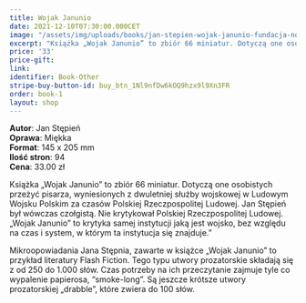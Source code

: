 ```yaml
---
title: Wojak Janunio
date: 2021-12-10T07:30:00.000CET
image: "/assets/img/uploads/books/jan-stepien-wojak-janunio-fundacja-nowe-teraz-sklep-charytatywny.jpg"
excerpt: "Książka „Wojak Janunio” to zbiór 66 miniatur. Dotyczą one osobistych przeżyć pisarza, wyniesionych z dwuletniej służby wojskowej w Ludowym Wojsku Polskim za czasów PRL."
price: '33' 
price-gift: 
link: 
identifier: Book-Other
stripe-buy-button-id: buy_btn_1Nl9nfDw6kOQ9hzx9l9Xn3FR
order: book-1
layout: shop
---
```

 
**Autor**: Jan Stępień         
**Oprawa**: Miękka      
**Format**: 145 x 205 mm  
**Ilość stron**: 94     
**Cena**: 33.00 zł

Książka „Wojak Janunio” to zbiór 66 miniatur. Dotyczą one osobistych przeżyć pisarza, wyniesionych z dwuletniej służby wojskowej w Ludowym Wojsku Polskim za czasów Polskiej Rzeczpospolitej Ludowej. Jan Stępień był wówczas czołgistą. Nie krytykował Polskiej Rzeczpospolitej Ludowej. „Wojak Janunio” to krytyka samej instytucji jaką jest wojsko, bez względu na czas i system, w którym ta instytucja się znajduje.”

Mikroopowiadania Jana Stępnia, zawarte w książce „Wojak Janunio” to przykład literatury Flash Fiction. Tego typu utwory prozatorskie składają się z od 250 do 1.000 słów. Czas potrzeby na ich przeczytanie zajmuje tyle co wypalenie papierosa, “smoke-long”. Są jeszcze krótsze utwory prozatorskiej „drabble”, które zwiera do 100 słów.